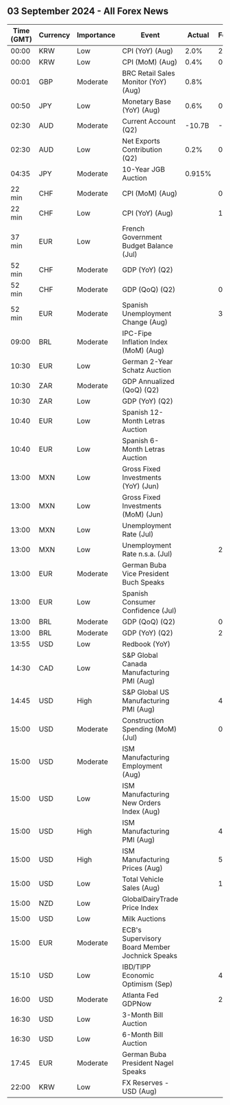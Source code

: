 ## 03 September 2024 - All Forex News

| Time (GMT) | Currency | Importance | Event | Actual | Forecast | Previous |
|------|----------|------------|-------|--------|----------|----------|
| 00:00 | KRW | Low | CPI (YoY) (Aug) | 2.0% | 2.0% | 2.6% |
| 00:00 | KRW | Low | CPI (MoM) (Aug) | 0.4% | 0.3% | 0.3% |
| 00:01 | GBP | Moderate | BRC Retail Sales Monitor (YoY) (Aug) | 0.8% |  | 0.3% |
| 00:50 | JPY | Low | Monetary Base (YoY) (Aug) | 0.6% | 0.6% | 1.2% |
| 02:30 | AUD | Moderate | Current Account (Q2) | -10.7B | -4.5B | -6.3B |
| 02:30 | AUD | Low | Net Exports Contribution (Q2) | 0.2% | 0.6% | -0.9% |
| 04:35 | JPY | Moderate | 10-Year JGB Auction | 0.915% |  | 0.926% |
| 22 min | CHF | Moderate | CPI (MoM) (Aug) |  | 0.1% | -0.2% |
| 22 min | CHF | Low | CPI (YoY) (Aug) |  | 1.2% | 1.3% |
| 37 min | EUR | Low | French Government Budget Balance (Jul) |  |  | -103.5B |
| 52 min | CHF | Moderate | GDP (YoY) (Q2) |  |  | 0.6% |
| 52 min | CHF | Moderate | GDP (QoQ) (Q2) |  | 0.5% | 0.5% |
| 52 min | EUR | Moderate | Spanish Unemployment Change (Aug) |  | 34.3K | -10.8K |
| 09:00 | BRL | Moderate | IPC-Fipe Inflation Index (MoM) (Aug) |  |  | 0.06% |
| 10:30 | EUR | Low | German 2-Year Schatz Auction |  |  | 2.380% |
| 10:30 | ZAR | Moderate | GDP Annualized (QoQ) (Q2) |  |  | -0.1% |
| 10:30 | ZAR | Low | GDP (YoY) (Q2) |  |  | 0.5% |
| 10:40 | EUR | Low | Spanish 12-Month Letras Auction |  |  | 2.954% |
| 10:40 | EUR | Low | Spanish 6-Month Letras Auction |  |  | 3.252% |
| 13:00 | MXN | Low | Gross Fixed Investments (YoY) (Jun) |  |  | 6.00% |
| 13:00 | MXN | Low | Gross Fixed Investments (MoM) (Jun) |  |  | 0.70% |
| 13:00 | MXN | Low | Unemployment Rate (Jul) |  |  | 2.70% |
| 13:00 | MXN | Low | Unemployment Rate n.s.a. (Jul) |  | 2.90% | 2.80% |
| 13:00 | EUR | Moderate | German Buba Vice President Buch Speaks |  |  |  |
| 13:00 | EUR | Low | Spanish Consumer Confidence (Jul) |  |  | 88.4 |
| 13:00 | BRL | Moderate | GDP (QoQ) (Q2) |  | 0.9% | 0.8% |
| 13:00 | BRL | Moderate | GDP (YoY) (Q2) |  | 2.7% | 2.5% |
| 13:55 | USD | Low | Redbook (YoY) |  |  | 5.0% |
| 14:30 | CAD | Low | S&P Global Canada Manufacturing PMI (Aug) |  |  | 47.8 |
| 14:45 | USD | High | S&P Global US Manufacturing PMI (Aug) |  | 48.0 | 49.6 |
| 15:00 | USD | Moderate | Construction Spending (MoM) (Jul) |  | 0.1% | -0.3% |
| 15:00 | USD | Moderate | ISM Manufacturing Employment (Aug) |  |  | 43.4 |
| 15:00 | USD | Low | ISM Manufacturing New Orders Index (Aug) |  |  | 47.4 |
| 15:00 | USD | High | ISM Manufacturing PMI (Aug) |  | 47.5 | 46.8 |
| 15:00 | USD | High | ISM Manufacturing Prices (Aug) |  | 52.1 | 52.9 |
| 15:00 | USD | Low | Total Vehicle Sales (Aug) |  | 15.40M | 15.80M |
| 15:00 | NZD | Low | GlobalDairyTrade Price Index |  |  | 5.5% |
| 15:00 | USD | Low | Milk Auctions |  |  | 3,920.0 |
| 15:00 | EUR | Moderate | ECB's Supervisory Board Member Jochnick Speaks |  |  |  |
| 15:10 | USD | Low | IBD/TIPP Economic Optimism (Sep) |  | 46.2 | 44.5 |
| 16:00 | USD | Moderate | Atlanta Fed GDPNow |  | 2.5% | 2.5% |
| 16:30 | USD | Low | 3-Month Bill Auction |  |  | 4.980% |
| 16:30 | USD | Low | 6-Month Bill Auction |  |  | 4.685% |
| 17:45 | EUR | Moderate | German Buba President Nagel Speaks |  |  |  |
| 22:00 | KRW | Low | FX Reserves - USD (Aug) |  |  | 413.51B |
